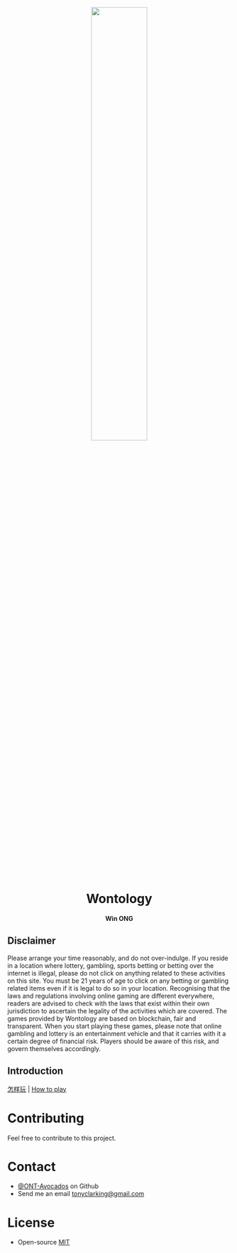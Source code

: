 
<p align="center">
<img
    src="https://lh3.googleusercontent.com/bPdzDnX4K3u6MqZVk2B9RISzHSfJ9nUXbkcCy-Cic46ebJYScSPVIwjDxMPnyCZ2Fy74ADMTKSxy0_EaLzfJKJ6OA46MBV8CXpcXNrU25pVtQodXKbAg7am8trOgTiDcaXZepvkDT5VEv9wo8Dbe4Xc4TZCcpSRUR4qipmQUsLa_JwNgrK6HglCZgCqMnqrqI1CY1c3zh428ri9djfMZUnSl6u0XIQSM3spwiE4oK_SH63GpUD85zwBVcfi6wIlVkOrAMef37InUiPIo4iu2Tlb0buzACGJ139hvCWjReoBYaVn8gprKq3Up6yFGyykdIKptY_0hu-4XuYUxB52qmXBt9CfYW-nsODY2QsrmWY3XTML33Tk5ks05hi3Z4D3m9nADrFgfX0ZcwmALx3M_HodBqmopga8a_euX8egNnccBlknMUYTVGqrNbHC4gJer1cSGag-jYr8S2mMAjwgK9Zr3sT-NZcNRd_UxBlS9LnIEuJD0v9Krw--iKRSumF2phnUgNVqiTEKoW-oI90UK5-wHR_mKBmcwaDRfB6uiXBL_WM6ON3B2jL-f2JuFQklZ3K4bmTm3cECrvg3LlPcyIsAejrYYb3eOeiVoI931rxOLIU51yrgqhTI=w1668-h938-no"
    width=50% length=50%
  >
</p>

<h1 align="center">Wontology</h1>

<p align="center">
  <b>Win ONG</b>
</p>


## Disclaimer

Please arrange your time reasonably, and do not over-indulge.
If you reside in a location where lottery, gambling, sports betting or betting over the internet is illegal, please do not click on anything related to these activities on this site. 
You must be 21 years of age to click on any betting or gambling related items even if it is legal to do so in your location. 
Recognising that the laws and regulations involving online gaming are different everywhere, readers are advised to check with the laws that exist within their own jurisdiction to ascertain the legality of the activities which are covered.
The games provided by Wontology are based on blockchain, fair and transparent. 
When you start playing these games, please note that online gambling and lottery is an entertainment vehicle and that it carries with it a certain degree of financial risk. 
Players should be aware of this risk, and govern themselves accordingly.


## Introduction
[怎样玩](HowToPlay_CN.md) | [How to play](HowToPlay_EN.md)


# Contributing

Feel free to contribute to this project.

# Contact

- [@ONT-Avocados](https://github.com/ONT-Avocados) on Github
- Send me an email tonyclarking@gmail.com

# License

- Open-source [MIT](https://github.com/ONT-Avocados/Wontology/blob/master/LICENSE)
